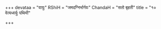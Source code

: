 +++
devataa = "वायुः"
RShiH = "जमदग्निर्भार्गवः"
ChandaH = "सतो बृहती"
title = "१० वेत्यध्वर्युः पथिभी"

+++
